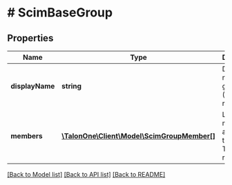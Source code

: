 # # ScimBaseGroup

## Properties

Name | Type | Description | Notes
------------ | ------------- | ------------- | -------------
**displayName** | **string** | Display name of the group (Talon.One role). | [optional] 
**members** | [**\TalonOne\Client\Model\ScimGroupMember[]**](ScimGroupMember.md) | List of members to assign to the new Talon.One role. | [optional] 

[[Back to Model list]](../../README.md#documentation-for-models) [[Back to API list]](../../README.md#documentation-for-api-endpoints) [[Back to README]](../../README.md)


